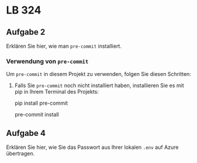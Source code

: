 # LB 324

## Aufgabe 2
Erklären Sie hier, wie man `pre-commit` installiert.

### Verwendung von `pre-commit`

Um `pre-commit` in diesem Projekt zu verwenden, folgen Sie diesen Schritten:

1. Falls Sie `pre-commit` noch nicht installiert haben, installieren Sie es mit pip in Ihrem Terminal des Projekts:

   pip install pre-commit

   pre-commit install



## Aufgabe 4
Erklären Sie hier, wie Sie das Passwort aus Ihrer lokalen `.env` auf Azure übertragen.